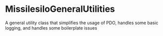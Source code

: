 MissilesiloGeneralUtilities
===========================

A general utility class that simplifies the usage of PDO, handles some basic logging, and handles some boilerplate issues

